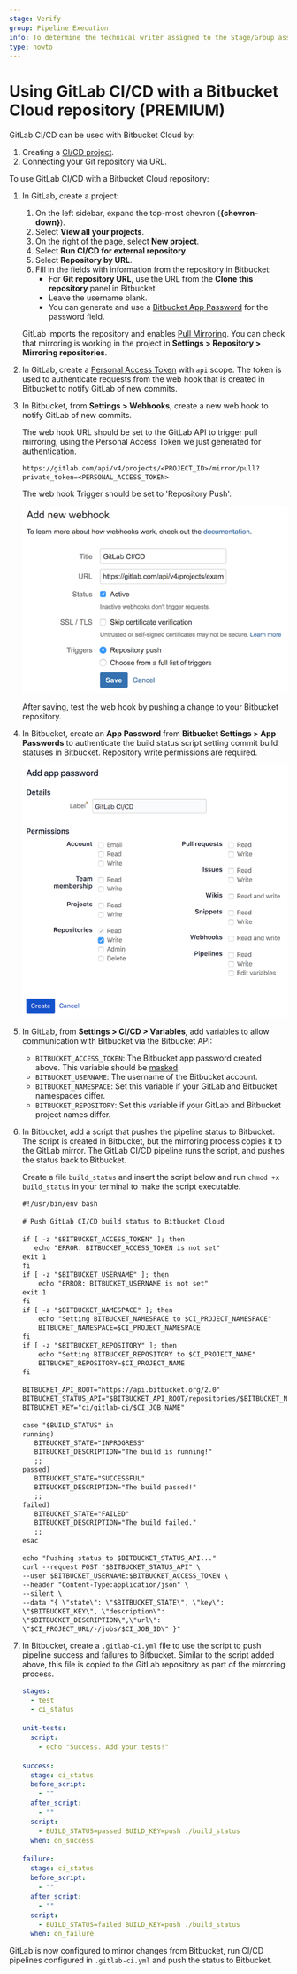 ```yaml
---
stage: Verify
group: Pipeline Execution
info: To determine the technical writer assigned to the Stage/Group associated with this page, see https://about.gitlab.com/handbook/product/ux/technical-writing/#assignments
type: howto
---
```


# Using GitLab CI/CD with a Bitbucket Cloud repository **(PREMIUM)**

GitLab CI/CD can be used with Bitbucket Cloud by:

1. Creating a [CI/CD project](index.md).
1. Connecting your Git repository via URL.

To use GitLab CI/CD with a Bitbucket Cloud repository:

1. In GitLab, create a project:
   1. On the left sidebar, expand the top-most chevron (**{chevron-down}**).
   1. Select **View all your projects**.
   1. On the right of the page, select **New project**.
   1. Select **Run CI/CD for external repository**.
   1. Select **Repository by URL**.
   1. Fill in the fields with information from the repository in Bitbucket:
      - For **Git repository URL**, use the URL from the **Clone this repository** panel in Bitbucket.
      - Leave the username blank.
      - You can generate and use a [Bitbucket App Password](https://support.atlassian.com/bitbucket-cloud/docs/app-passwords/) for the password field.

   GitLab imports the repository and enables [Pull Mirroring](../../user/project/repository/mirror/pull.md).
   You can check that mirroring is working in the project in **Settings > Repository > Mirroring repositories**.

1. In GitLab, create a
   [Personal Access Token](../../user/profile/personal_access_tokens.md)
   with `api` scope. The token is used to authenticate requests from the web
   hook that is created in Bitbucket to notify GitLab of new commits.

1. In Bitbucket, from **Settings > Webhooks**, create a new web hook to notify
   GitLab of new commits.

   The web hook URL should be set to the GitLab API to trigger pull mirroring,
   using the Personal Access Token we just generated for authentication.

   ```plaintext
   https://gitlab.com/api/v4/projects/<PROJECT_ID>/mirror/pull?private_token=<PERSONAL_ACCESS_TOKEN>
   ```

   The web hook Trigger should be set to 'Repository Push'.

   ![Bitbucket Cloud webhook](img/bitbucket_webhook.png)

   After saving, test the web hook by pushing a change to your Bitbucket
   repository.

1. In Bitbucket, create an **App Password** from **Bitbucket Settings > App
   Passwords** to authenticate the build status script setting commit build
   statuses in Bitbucket. Repository write permissions are required.

   ![Bitbucket Cloud webhook](img/bitbucket_app_password.png)

1. In GitLab, from **Settings > CI/CD > Variables**, add variables to allow
   communication with Bitbucket via the Bitbucket API:

   - `BITBUCKET_ACCESS_TOKEN`: The Bitbucket app password created above. This variable should be [masked](../variables/index.md#mask-a-cicd-variable).
   - `BITBUCKET_USERNAME`: The username of the Bitbucket account.
   - `BITBUCKET_NAMESPACE`: Set this variable if your GitLab and Bitbucket namespaces differ.
   - `BITBUCKET_REPOSITORY`: Set this variable if your GitLab and Bitbucket project names differ.

1. In Bitbucket, add a script that pushes the pipeline status to Bitbucket. The script
   is created in Bitbucket, but the mirroring process copies it to the GitLab mirror. The GitLab
   CI/CD pipeline runs the script, and pushes the status back to Bitbucket.

   Create a file `build_status` and insert the script below and run
   `chmod +x build_status` in your terminal to make the script executable.

   ```shell
   #!/usr/bin/env bash

   # Push GitLab CI/CD build status to Bitbucket Cloud

   if [ -z "$BITBUCKET_ACCESS_TOKEN" ]; then
      echo "ERROR: BITBUCKET_ACCESS_TOKEN is not set"
   exit 1
   fi
   if [ -z "$BITBUCKET_USERNAME" ]; then
       echo "ERROR: BITBUCKET_USERNAME is not set"
   exit 1
   fi
   if [ -z "$BITBUCKET_NAMESPACE" ]; then
       echo "Setting BITBUCKET_NAMESPACE to $CI_PROJECT_NAMESPACE"
       BITBUCKET_NAMESPACE=$CI_PROJECT_NAMESPACE
   fi
   if [ -z "$BITBUCKET_REPOSITORY" ]; then
       echo "Setting BITBUCKET_REPOSITORY to $CI_PROJECT_NAME"
       BITBUCKET_REPOSITORY=$CI_PROJECT_NAME
   fi

   BITBUCKET_API_ROOT="https://api.bitbucket.org/2.0"
   BITBUCKET_STATUS_API="$BITBUCKET_API_ROOT/repositories/$BITBUCKET_NAMESPACE/$BITBUCKET_REPOSITORY/commit/$CI_COMMIT_SHA/statuses/build"
   BITBUCKET_KEY="ci/gitlab-ci/$CI_JOB_NAME"

   case "$BUILD_STATUS" in
   running)
      BITBUCKET_STATE="INPROGRESS"
      BITBUCKET_DESCRIPTION="The build is running!"
      ;;
   passed)
      BITBUCKET_STATE="SUCCESSFUL"
      BITBUCKET_DESCRIPTION="The build passed!"
      ;;
   failed)
      BITBUCKET_STATE="FAILED"
      BITBUCKET_DESCRIPTION="The build failed."
      ;;
   esac

   echo "Pushing status to $BITBUCKET_STATUS_API..."
   curl --request POST "$BITBUCKET_STATUS_API" \
   --user $BITBUCKET_USERNAME:$BITBUCKET_ACCESS_TOKEN \
   --header "Content-Type:application/json" \
   --silent \
   --data "{ \"state\": \"$BITBUCKET_STATE\", \"key\": \"$BITBUCKET_KEY\", \"description\":
   \"$BITBUCKET_DESCRIPTION\",\"url\": \"$CI_PROJECT_URL/-/jobs/$CI_JOB_ID\" }"
   ```

1. In Bitbucket, create a `.gitlab-ci.yml` file to use the script to push
   pipeline success and failures to Bitbucket. Similar to the script added above,
   this file is copied to the GitLab repository as part of the mirroring process.

   ```yaml
   stages:
     - test
     - ci_status

   unit-tests:
     script:
       - echo "Success. Add your tests!"

   success:
     stage: ci_status
     before_script:
       - ""
     after_script:
       - ""
     script:
       - BUILD_STATUS=passed BUILD_KEY=push ./build_status
     when: on_success

   failure:
     stage: ci_status
     before_script:
       - ""
     after_script:
       - ""
     script:
       - BUILD_STATUS=failed BUILD_KEY=push ./build_status
     when: on_failure
   ```

GitLab is now configured to mirror changes from Bitbucket, run CI/CD pipelines
configured in `.gitlab-ci.yml` and push the status to Bitbucket.

<!-- ## Troubleshooting

Include any troubleshooting steps that you can foresee. If you know beforehand what issues
one might have when setting this up, or when something is changed, or on upgrading, it's
important to describe those, too. Think of things that may go wrong and include them here.
This is important to minimize requests for support, and to avoid doc comments with
questions that you know someone might ask.

Each scenario can be a third-level heading, for example `### Getting error message X`.
If you have none to add when creating a doc, leave this section in place
but commented out to help encourage others to add to it in the future. -->
